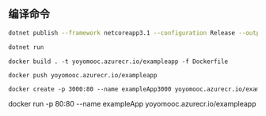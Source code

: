 

## 编译命令

```bash
dotnet publish --framework netcoreapp3.1 --configuration Release --output dist

dotnet run 

```

```docker
docker build . -t yoyomooc.azurecr.io/exampleapp -f Dockerfile

docker push yoyomooc.azurecr.io/exampleapp

```

```bash
docker create -p 3000:80 --name exampleApp3000 yoyomooc.azurecr.io/exampleapp
```


docker run -p 80:80 --name exampleApp yoyomooc.azurecr.io/exampleapp
